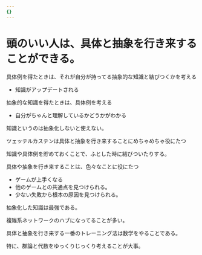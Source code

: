 ```yaml
---
{}
---
```

# 頭のいい人は、具体と抽象を行き来することができる。

具体例を得たときは、それが自分が持ってる抽象的な知識と結びつくかを考える

- 知識がアップデートされる

抽象的な知識を得たときは、具体例を考える

- 自分がちゃんと理解しているかどうかがわかる

知識というのは抽象化しないと使えない。

ツェッテルカステンは具体と抽象を行き来することにめちゃめちゃ役にたつ

知識や具体例を貯めておくことで、ふとした時に結びついたりする。

具体や抽象を行き来することは、色々なことに役にたつ

- ゲームが上手くなる  
- 他のゲームとの共通点を見つけられる。  
- 少ない失敗から根本の原因を見つけられる。  

抽象化した知識は最強である。

複雑系ネットワークのハブになってることが多い。

具体と抽象を行き来する一番のトレーニング法は数学をやることである。

特に、群論と代数をゆっくりじっくり考えることが大事。